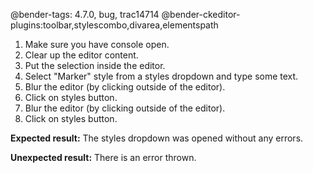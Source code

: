 @bender-tags: 4.7.0, bug, trac14714
@bender-ckeditor-plugins:toolbar,stylescombo,divarea,elementspath

1. Make sure you have console open.
1. Clear up the editor content.
1. Put the selection inside the editor.
1. Select "Marker" style from a styles dropdown and type some text.
1. Blur the editor (by clicking outside of the editor).
1. Click on styles button.
1. Blur the editor (by clicking outside of the editor).
1. Click on styles button.

**Expected result:**
The styles dropdown was opened without any errors.

**Unexpected result:**
There is an error thrown.
